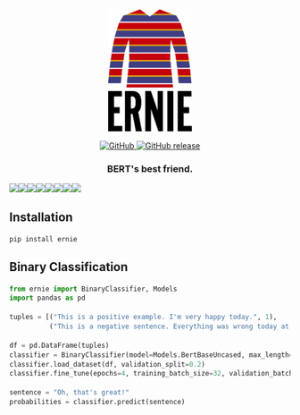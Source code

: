 
<p align="center">
    <br>
    <img src="misc/logo.svg" alt="Bernie Logo" width="150"/>
    <br>
<p>

<p align="center">
    <a href="https://github.com/brunneis/ernie/blob/master/LICENSE">
        <img alt="GitHub" src="https://img.shields.io/github/license/brunneis/ernie.svg?style=flat-square&color=blue">
    </a>
    <a href="https://github.com/brunneis/ernie/releases">
        <img alt="GitHub release" src="https://img.shields.io/github/release/brunneis/ernie.svg?style=flat-square">
    </a>
</p>

<h3 align="center">
<b>BERT's best friend.</b>
</h3>

[![](https://sourcerer.io/fame/brunneis/brunneis/ernie/images/0)](https://sourcerer.io/fame/brunneis/brunneis/ernie/links/0)[![](https://sourcerer.io/fame/brunneis/brunneis/ernie/images/1)](https://sourcerer.io/fame/brunneis/brunneis/ernie/links/1)[![](https://sourcerer.io/fame/brunneis/brunneis/ernie/images/2)](https://sourcerer.io/fame/brunneis/brunneis/ernie/links/2)[![](https://sourcerer.io/fame/brunneis/brunneis/ernie/images/3)](https://sourcerer.io/fame/brunneis/brunneis/ernie/links/3)[![](https://sourcerer.io/fame/brunneis/brunneis/ernie/images/4)](https://sourcerer.io/fame/brunneis/brunneis/ernie/links/4)[![](https://sourcerer.io/fame/brunneis/brunneis/ernie/images/5)](https://sourcerer.io/fame/brunneis/brunneis/ernie/links/5)[![](https://sourcerer.io/fame/brunneis/brunneis/ernie/images/6)](https://sourcerer.io/fame/brunneis/brunneis/ernie/links/6)[![](https://sourcerer.io/fame/brunneis/brunneis/ernie/images/7)](https://sourcerer.io/fame/brunneis/brunneis/ernie/links/7)

## Installation
```bash
pip install ernie
```

## Binary Classification
```python
from ernie import BinaryClassifier, Models
import pandas as pd

tuples = [("This is a positive example. I'm very happy today.", 1),
          ("This is a negative sentence. Everything was wrong today at work.", 0)]

df = pd.DataFrame(tuples)
classifier = BinaryClassifier(model=Models.BertBaseUncased, max_length=128, learning_rate=2e-5)
classifier.load_dataset(df, validation_split=0.2)
classifier.fine_tune(epochs=4, training_batch_size=32, validation_batch_size=64)

sentence = "Oh, that's great!"
probabilities = classifier.predict(sentence)
```